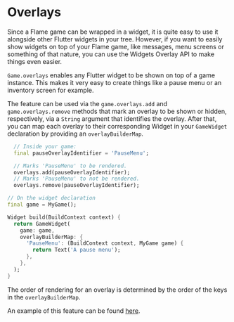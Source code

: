 # Overlays

Since a Flame game can be wrapped in a widget, it is quite easy to use it alongside other Flutter
widgets in your tree. However, if you want to easily show widgets on top of your Flame game, like
messages, menu screens or something of that nature, you can use the Widgets Overlay API to make
things even easier.

`Game.overlays` enables any Flutter widget to be shown on top of a game instance. This makes it very
easy to create things like a pause menu or an inventory screen for example.

The feature can be used via the `game.overlays.add` and `game.overlays.remove` methods that mark an
overlay to be shown or hidden, respectively, via a `String` argument that identifies the overlay.
After that, you can map each overlay to their corresponding Widget in your `GameWidget` declaration
by providing an `overlayBuilderMap`.

```dart
  // Inside your game:
  final pauseOverlayIdentifier = 'PauseMenu';

  // Marks 'PauseMenu' to be rendered.
  overlays.add(pauseOverlayIdentifier);
  // Marks 'PauseMenu' to not be rendered.
  overlays.remove(pauseOverlayIdentifier);
```

```dart
// On the widget declaration
final game = MyGame();

Widget build(BuildContext context) {
  return GameWidget(
    game: game,
    overlayBuilderMap: {
      'PauseMenu': (BuildContext context, MyGame game) {
        return Text('A pause menu');
      },
    },
  );
}
```

The order of rendering for an overlay is determined by the order of the keys in the
`overlayBuilderMap`.

An example of this feature can be found
[here](https://github.com/flame-engine/flame/blob/main/examples/lib/stories/system/overlays_example.dart).
